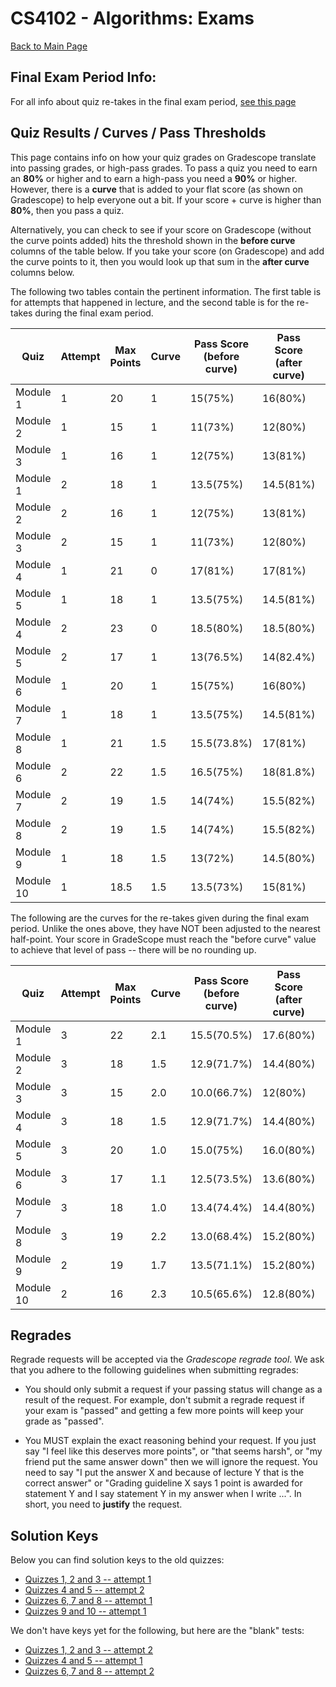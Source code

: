 CS4102 - Algorithms: Exams
===============================

[Back to Main Page](../readme.html)

Final Exam Period Info:
-----------------
For all info about quiz re-takes in the final exam period, [see this page](../courselogistics/final-quizzes.html)

<a name="introduction"></a>Quiz Results / Curves / Pass Thresholds
--------------------------------------- 

This page contains info on how your quiz grades on Gradescope translate into passing grades, or high-pass grades. To pass a quiz you need to earn an **80%** or higher and to earn a high-pass you need a **90%** or higher. However, there is a **curve** that is added to your flat score (as shown on Gradescope) to help everyone out a bit. If your score + curve is higher than **80%**, then you pass a quiz. 

Alternatively, you can check to see if your score on Gradescope (without the curve points added) hits the threshold shown in the **before curve** columns of the table below. If you take your score (on Gradescope) and add the curve points to it, then you would look up that sum in the **after curve** columns below.

The following two tables contain the pertinent information.  The first table is for   attempts that happened in lecture, and the second table is for the re-takes during the final exam period.

| Quiz | Attempt | Max Points | Curve | Pass Score (before curve) | Pass Score (after curve) | High-Pass Score (before curve) | High-Pass Score (after curve) |
| --- | --- | --- | --- | --- | --- | --- | --- |
| Module 1 | 1 | 20 | 1 | 15(75%) | 16(80%) | 17(85%) | 18(90%) |
| Module 2 | 1 | 15 | 1 | 11(73%) | 12(80%) | 12.5(83%) | 13.5(90%) |
| Module 3 | 1 | 16 | 1 | 12(75%) | 13(81%) | 13.5(84%) | 14.5(91%) |
| Module 1 | 2 | 18 | 1 | 13.5(75%) | 14.5(81%) | 15.5(86%) | 16.5(92%) |
| Module 2 | 2 | 16 | 1 | 12(75%) | 13(81%) | 13.5(84%) | 14.5(91%) |
| Module 3 | 2 | 15 | 1 | 11(73%) | 12(80%) | 12.5(83%) | 13.5(90%) |
| Module 4 | 1 | 21 | 0 | 17(81%) | 17(81%) | 19(91%) | 19(91%) |
| Module 5 | 1 | 18 | 1 | 13.5(75%) | 14.5(81%) | 15.5(86%) | 16.5(92%) |
| Module 4 | 2 | 23 | 0 | 18.5(80%) | 18.5(80%) | 21(91%) | 21(91%) |
| Module 5 | 2 | 17 | 1 | 13(76.5%) | 14(82.4%) | 14.5(85%) | 15.5(91%) |
| Module 6 | 1 | 20 | 1 | 15(75%) | 16(80%) | 17(85%) | 18(90%) |
| Module 7 | 1 | 18 | 1 | 13.5(75%) | 14.5(81%) | 15.5(86%) | 16.5(92%) |
| Module 8 | 1 | 21 | 1.5 | 15.5(73.8%) | 17(81%) | 17.5(83%) | 19(90.5%) |
| Module 6 | 2 | 22 | 1.5 | 16.5(75%) | 18(81.8%) | 18.5(84.1%) | 20(90.9%) |
| Module 7 | 2 | 19 | 1.5 | 14(74%) | 15.5(82%) | 16(84%) | 17.5(92%) |
| Module 8 | 2 | 19 | 1.5 | 14(74%) | 15.5(82%) | 16(84%) | 17.5(92%) |
| Module 9 | 1 | 18 | 1.5 | 13(72%) | 14.5(80%) | 15(83%) | 16.5(91%) |
| Module 10 | 1 | 18.5 | 1.5 | 13.5(73%) | 15(81%) | 15.5(84%) | 17(92%) |

The following are the curves for the re-takes given during the final exam period. Unlike the ones above, they have NOT been adjusted to the nearest half-point. Your score in GradeScope must reach the "before curve" value to achieve that level of pass -- there will be no rounding up.

| Quiz | Attempt | Max Points | Curve | Pass Score (before curve) | Pass Score (after curve) | High-Pass Score (before curve) | High-Pass Score (after curve) |
| --- | --- | --- | ---   | --- | --- | --- | --- |
| Module 1 | 3 | 22 | 2.1 | 15.5(70.5%) | 17.6(80%) | 17.7(80.5%) | 19.8(90%) |
| Module 2 | 3 | 18 | 1.5 | 12.9(71.7%) | 14.4(80%) | 14.7(81.7%) | 16.2(90%) |
| Module 3 | 3 | 15 | 2.0 | 10.0(66.7%) | 12(80%) | 11.5(76.7%) | 13.5(90%) |
| Module 4 | 3 | 18 | 1.5 | 12.9(71.7%) | 14.4(80%) | 14.7(81.7%) | 16.2(90%) |
| Module 5 | 3 | 20 | 1.0 | 15.0(75%) | 16.0(80%) | 17.0(85%) | 18.0(90%) |
| Module 6 | 3 | 17 | 1.1 | 12.5(73.5%) | 13.6(80%) | 14.2(83.5%) | 15.3(90%) |
| Module 7 | 3 | 18 | 1.0 | 13.4(74.4%) | 14.4(80%) | 15.2(84.4%) | 16.2(90%) |
| Module 8 | 3 | 19 | 2.2 | 13.0(68.4%) | 15.2(80%) | 14.9(78.4%) | 17.1(90%) |
| Module 9 | 2 | 19 | 1.7 | 13.5(71.1%) | 15.2(80%) | 15.4(81.1%) | 17.1(90%) |
| Module 10 | 2 | 16 | 2.3 | 10.5(65.6%) | 12.8(80%) | 12.1(75.6%) | 14.4(90%) |

<a name="introduction"></a>Regrades
--------------------------------------- 

Regrade requests will be accepted via the *Gradescope regrade tool*. We ask that you adhere to the following guidelines when submitting regrades:

- You should only submit a request if your passing status will change as a result of the request. For example, don't submit a regrade request if your exam is "passed" and getting a few more points will keep your grade as "passed".

- You MUST explain the exact reasoning behind your request. If you just say "I feel like this deserves more points", or "that seems harsh", or "my friend put the same answer down" then we will ignore the request. You need to say "I put the answer X and because of lecture Y that is the correct answer" or "Grading guideline X says 1 point is awarded for statement Y and I say statement Y in my answer when I write ...". In short, you need to **justify** the request.

<a name="introduction"></a>Solution Keys
--------------------------------------- 

Below you can find solution keys to the old quizzes:

- [Quizzes 1, 2 and 3 -- attempt 1](./QuizAttempt1Sols.pdf)
- [Quizzes 4 and 5 -- attempt 2](./quiz-soln-4-5-a2.pdf)
- [Quizzes 6, 7 and 8 -- attempt 1](./quiz-soln-6-7-8-v1.pdf)
- [Quizzes 9 and 10 -- attempt 1](./quizzes-9-10-attempt1-key.pdf)

We don't have keys yet for the following, but here are the "blank" tests:

- [Quizzes 1, 2 and 3 -- attempt 2](./blank/quiz-1-2-3-a2-blank.pdf)
- [Quizzes 4 and 5 -- attempt 1](./blank/quiz-4-5-a1-blank.pdf)
- [Quizzes 6, 7 and 8 -- attempt 2](./blank/quiz-6-7-8-a2-blank.pdf)



